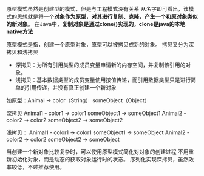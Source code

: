 原型模式虽然是创建型的模式，但是与工程模式没有关系
从名字即可看出，该模式的思想就是将一个**对象作为原型，对其进行复制、克隆，产生一个和原对象类似的新对象**。
在Java中，**复制对象是通过clone()实现的，clone是java的本地native方法**



原型模式是指，创建一个原型对象，原型可以被拷贝成新的对象。
拷贝又分为深拷贝和浅拷贝
 - 深拷贝：为所有引用类型的成员变量申请新的内存空间，并复制该引用的对象。
 - 浅拷贝：基本数据类型的成员变量使用按值传递，而引用数据类型只是进行简单的引用传递，并没有真正创建一个新对象

如原型：Animal -> color（String） someObject（Object）

深拷贝 
Animal1 - color1 -> color1  someObject1 -> someObject1
Animal2 - color2 -> color2  someObject2 -> someObject2

浅拷贝：
Animal1 - color1 -> color1  someObject1 -> someObject
Animal2 - color2 -> color2  someObject2 -> someObject

当创建一个新对象比较复杂时，可以使用原型模式简化对对象的创建过程
不用重新初始化对象，而是动态的获取对象运行时的状态。
序列化实现深拷贝，虽然效率较低，不过推荐使用。